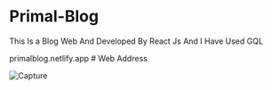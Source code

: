 # Primal-Blog
This Is a Blog Web And Developed By React Js And I Have Used GQL

primalblog.netlify.app # Web Address

![Capture](https://user-images.githubusercontent.com/54766308/188529259-a7fc676f-82b2-4d25-8074-c28496faade9.JPG)
